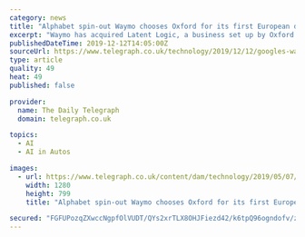 ```yaml
---
category: news
title: "Alphabet spin-out Waymo chooses Oxford for its first European driverless car hub"
excerpt: "Waymo has acquired Latent Logic, a business set up by Oxford academics which builds highly-realistic simulations of roads and cars that can be used to train artificial intelligence software for driverless vehicles. Its technology, known as “imitation ..."
publishedDateTime: 2019-12-12T14:05:00Z
sourceUrl: https://www.telegraph.co.uk/technology/2019/12/12/googles-waymo-chooses-oxford-first-european-driverless-car-hub/
type: article
quality: 49
heat: 49
published: false

provider:
  name: The Daily Telegraph
  domain: telegraph.co.uk

topics:
  - AI
  - AI in Autos

images:
  - url: https://www.telegraph.co.uk/content/dam/technology/2019/05/07/TELEMMGLPICT000195539538-xlarge_trans_NvBQzQNjv4BqpVlberWd9EgFPZtcLiMQfyf2A9a6I9YchsjMeADBa08.jpeg?imwidth=1200
    width: 1280
    height: 799
    title: "Alphabet spin-out Waymo chooses Oxford for its first European driverless car hub"

secured: "FGFUPozqZXwccNgpfOlVUDT/QYs2xrTLX8OHJFiezd42/k6tpQ96ogndofv/zudamHmilbIF/dcJizTP+eRfmHUPZhyzKZvcRz5wU/zMaqaDxeuR1IZekCa3hJT8zk6fyC1ja94rixXCM7Ful+G7htsuYOzJeC5y01LdezckFH74WfOCEadQVO8yVgjwR5OzmHRolj9B8QIHGW7Y6ML0m/627cjBZCCuy2Yh4ctG1uFW2uuVM0492JG2D0GoYryGkUaQdrvtvf8LWgI/YD05Mw==;uUAUN5MW06Tq7UphKRPBIQ=="
---
```


